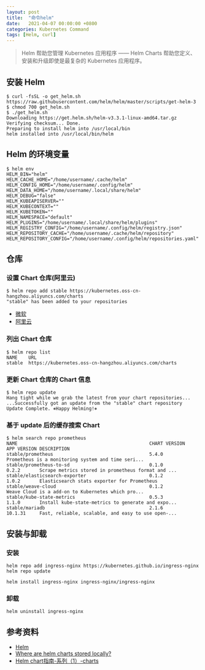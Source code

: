 ```yaml
---
layout: post
title:  "命令helm"
date:   2021-04-07 00:00:00 +0800
categories: Kubernetes Command
tags: [Helm, curl]
---
```


> Helm 帮助您管理 Kubernetes 应用程序 —— Helm Charts 帮助您定义、安装和升级即使是最复杂的 Kubernetes 应用程序。

## 安装 Helm
```shell
$ curl -fsSL -o get_helm.sh https://raw.githubusercontent.com/helm/helm/master/scripts/get-helm-3
$ chmod 700 get_helm.sh
$ ./get_helm.sh 
Downloading https://get.helm.sh/helm-v3.3.1-linux-amd64.tar.gz
Verifying checksum... Done.
Preparing to install helm into /usr/local/bin
helm installed into /usr/local/bin/helm
```

## Helm 的环境变量
```shell
$ helm env
HELM_BIN="helm"
HELM_CACHE_HOME="/home/username/.cache/helm"
HELM_CONFIG_HOME="/home/username/.config/helm"
HELM_DATA_HOME="/home/username/.local/share/helm"
HELM_DEBUG="false"
HELM_KUBEAPISERVER=""
HELM_KUBECONTEXT=""
HELM_KUBETOKEN=""
HELM_NAMESPACE="default"
HELM_PLUGINS="/home/username/.local/share/helm/plugins"
HELM_REGISTRY_CONFIG="/home/username/.config/helm/registry.json"
HELM_REPOSITORY_CACHE="/home/username/.cache/helm/repository"
HELM_REPOSITORY_CONFIG="/home/username/.config/helm/repositories.yaml"
```

## 仓库
### 设置 Chart 仓库(阿里云)
```shell
$ helm repo add stable https://kubernetes.oss-cn-hangzhou.aliyuncs.com/charts
"stable" has been added to your repositories
```
* [微软](http://mirror.azure.cn/kubernetes/charts/)
* [阿里云](https://kubernetes.oss-cn-hangzhou.aliyuncs.com/charts)

### 列出 Chart 仓库
```shell
$ helm repo list
NAME    URL                                                      
stable	https://kubernetes.oss-cn-hangzhou.aliyuncs.com/charts 
```

### 更新 Chart 仓库的 Chart 信息
```shell
$ helm repo update
Hang tight while we grab the latest from your chart repositories...
...Successfully got an update from the "stable" chart repository
Update Complete. ⎈Happy Helming!⎈
```

### 基于 update 后的缓存搜索 Chart
```shell
$ helm search repo prometheus
NAME                                              	CHART VERSION	APP VERSION	DESCRIPTION                                       
stable/prometheus                                 	5.4.0        	           	Prometheus is a monitoring system and time seri...
stable/prometheus-to-sd                           	0.1.0        	0.2.2      	Scrape metrics stored in prometheus format and ...
stable/elasticsearch-exporter                     	0.1.2        	1.0.2      	Elasticsearch stats exporter for Prometheus       
stable/weave-cloud                                	0.1.2        	           	Weave Cloud is a add-on to Kubernetes which pro...
stable/kube-state-metrics                         	0.5.3        	1.1.0      	Install kube-state-metrics to generate and expo...
stable/mariadb                                    	2.1.6        	10.1.31    	Fast, reliable, scalable, and easy to use open-...
```

## 安装与卸载
### 安装
```shell
helm repo add ingress-nginx https://kubernetes.github.io/ingress-nginx
helm repo update

helm install ingress-nginx ingress-nginx/ingress-nginx
```

### 卸载
```shell
helm uninstall ingress-nginx
```

## 参考资料
* [Helm](https://helm.sh)
* [Where are helm charts stored locally?](https://stackoverflow.com/questions/62924278/where-are-helm-charts-stored-locally)
* [Helm chart指南-系列（1）-charts](https://www.kubernetes.org.cn/3884.html)
